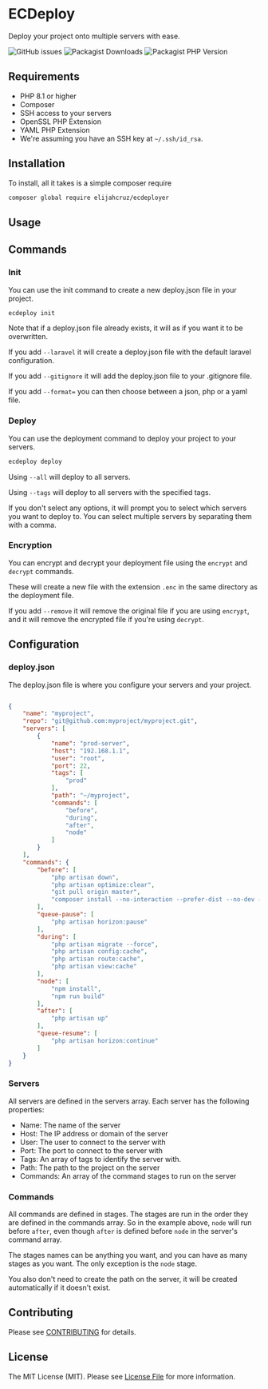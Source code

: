 # ECDeploy

Deploy your project onto multiple servers with ease.

![GitHub issues](https://img.shields.io/github/issues/elijahcruz12/ecdeploy) ![Packagist Downloads](https://img.shields.io/packagist/dm/elijahcruz/ecdeployer) ![Packagist PHP Version](https://img.shields.io/packagist/dependency-v/elijahcruz/ecdeployer/php)

## Requirements

- PHP 8.1 or higher
- Composer
- SSH access to your servers
- OpenSSL PHP Extension
- YAML PHP Extension
- We're assuming you have an SSH key at `~/.ssh/id_rsa`.

## Installation

To install, all it takes is a simple composer require

```bash
composer global require elijahcruz/ecdeployer
```

## Usage

## Commands

### Init

You can use the init command to create a new deploy.json file in your project.

```bash
ecdeploy init
```

Note that if a deploy.json file already exists, it will as if you want it to be overwritten.

If you add `--laravel` it will create a deploy.json file with the default laravel configuration.

If you add `--gitignore` it will add the deploy.json file to your .gitignore file.

If you add `--format=` you can then choose between a json, php or a yaml file.

### Deploy

You can use the deployment command to deploy your project to your servers.

```bash
ecdeploy deploy
```

Using `--all` will deploy to all servers.

Using `--tags` will deploy to all servers with the specified tags.

If you don't select any options, it will prompt you to select which servers you want to deploy to. You can select multiple servers by separating them with a comma.

### Encryption

You can encrypt and decrypt your deployment file using the `encrypt` and `decrypt` commands.

These will create a new file with the extension `.enc` in the same directory as the deployment file.

If you add `--remove` it will remove the original file if you are using `encrypt`, and it will remove the encrypted file if you're using `decrypt`.

## Configuration

### deploy.json

The deploy.json file is where you configure your servers and your project.

```json

{
    "name": "myproject",
    "repo": "git@github.com:myproject/myproject.git",
    "servers": [
        {
            "name": "prod-server",
            "host": "192.168.1.1",
            "user": "root",
            "port": 22,
            "tags": [
                "prod"
            ],
            "path": "~/myproject",
            "commands": [
                "before",
                "during",
                "after",
                "node"
            ]
        }
    ],
    "commands": {
        "before": [
            "php artisan down",
            "php artisan optimize:clear",
            "git pull origin master",
            "composer install --no-interaction --prefer-dist --no-dev --optimize-autoloader"
        ],
        "queue-pause": [
            "php artisan horizon:pause"
        ],
        "during": [
            "php artisan migrate --force",
            "php artisan config:cache",
            "php artisan route:cache",
            "php artisan view:cache"
        ],
        "node": [
            "npm install",
            "npm run build"
        ],
        "after": [
            "php artisan up"
        ],
        "queue-resume": [
            "php artisan horizon:continue"
        ]
    }
}


```

### Servers

All servers are defined in the servers array. Each server has the following properties:
- Name: The name of the server
- Host: The IP address or domain of the server
- User: The user to connect to the server with
- Port: The port to connect to the server with
- Tags: An array of tags to identify the server with.
- Path: The path to the project on the server
- Commands: An array of the command stages to run on the server

### Commands

All commands are defined in stages. The stages are run in the order they are defined in the commands array. So in the example above, `node` will run before `after`, even though `after` is defined before `node` in the server's command array.

The stages names can be anything you want, and you can have as many stages as you want. The only exception is the `node` stage.

You also don't need to create the path on the server, it will be created automatically if it doesn't exist.


## Contributing

Please see [CONTRIBUTING](CONTRIBUTING.md) for details.


## License

The MIT License (MIT). Please see [License File](LICENSE.md) for more information.
